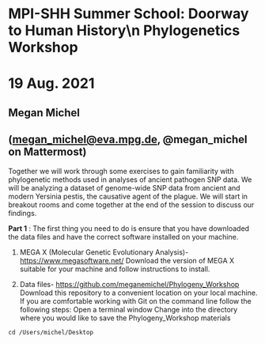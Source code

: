 # MPI-SHH Summer School: Doorway to Human History\n Phylogenetics Workshop
# 19 Aug. 2021

## Megan Michel
## (megan_michel@eva.mpg.de, @megan_michel on Mattermost)

Together we will work through some exercises to gain familiarity with phylogenetic methods used in analyses of ancient pathogen SNP data. We will be analyzing a dataset of genome-wide SNP data from ancient and modern Yersinia pestis, the causative agent of the plague. We will start in breakout rooms and come together at the end of the session to discuss our findings.

**Part 1** : The first thing you need to do is ensure that you have downloaded the data files and have the correct software installed on your machine.
 
1. MEGA X (Molecular Genetic Evolutionary Analysis)- https://www.megasoftware.net/
Download the version of MEGA X suitable for your machine and follow instructions to install.
 
2. Data files- https://github.com/meganemichel/Phylogeny_Workshop
Download this repository to a convenient location on your local machine. If you are comfortable working with Git on the command line follow the following steps:
Open a terminal window
Change into the directory where you would like to save the Phylogeny_Workshop materials 


```
cd /Users/michel/Desktop
```
